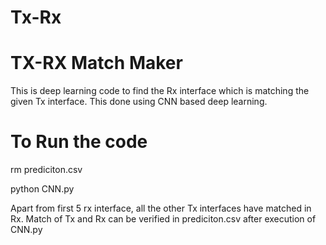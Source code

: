 # Tx-Rx
TX-RX Match Maker
================

This is deep learning code to find the Rx interface which is matching the  given Tx interface.
This done using CNN based deep learning.


To Run the code
===================
rm prediciton.csv

python CNN.py


Apart from first 5 rx interface, all the other Tx interfaces have matched in Rx.
Match of Tx and Rx can be verified in prediciton.csv after execution of CNN.py   

